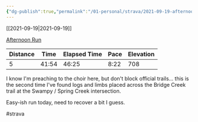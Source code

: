 ```yaml
---
{"dg-publish":true,"permalink":"/01-personal/strava/2021-09-19-afternoon-run/"}
---
```



[[2021-09-19\|2021-09-19]]

[Afternoon Run](https://www.strava.com/activities/5988354971)

| Distance | Time  | Elapsed Time | Pace | Elevation |
| -------- | ----- | ------------ | ---- | --------- |
| 5        | 41:54 | 46:25        | 8:22 | 708       |


I know I'm preaching to the choir here, but don't block official trails... this is the second time I've found logs and limbs placed across the Bridge Creek trail at the Swampy / Spring Creek intersection.

Easy-ish run today, need to recover a bit I guess.

#strava
